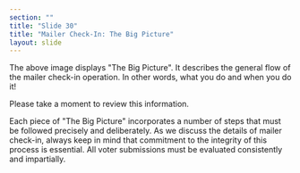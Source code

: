 ```yaml
---
section: ""
title: "Slide 30"
title: "Mailer Check-In: The Big Picture"
layout: slide
---
```


The above image displays "The Big Picture". It describes the general flow of the mailer check-in operation. In other words, what you do and when you do it!

Please take a moment to review this information.

Each piece of "The Big Picture" incorporates a number of steps that must be followed precisely and deliberately. As we discuss the details of mailer check-in, always keep in mind that commitment to the integrity of this process is essential. All voter submissions must be evaluated consistently and impartially.